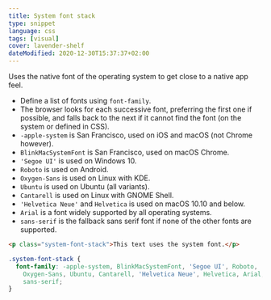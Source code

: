```yaml
---
title: System font stack
type: snippet
language: css
tags: [visual]
cover: lavender-shelf
dateModified: 2020-12-30T15:37:37+02:00
---
```


Uses the native font of the operating system to get close to a native app feel.

- Define a list of fonts using `font-family`.
- The browser looks for each successive font, preferring the first one if possible, and falls back to the next if it cannot find the font (on the system or defined in CSS).
- `-apple-system` is San Francisco, used on iOS and macOS (not Chrome however).
- `BlinkMacSystemFont` is San Francisco, used on macOS Chrome.
- `'Segoe UI'` is used on Windows 10.
- `Roboto` is used on Android.
- `Oxygen-Sans` is used on Linux with KDE.
- `Ubuntu` is used on Ubuntu (all variants).
- `Cantarell` is used on Linux with GNOME Shell.
- `'Helvetica Neue'` and `Helvetica` is used on macOS 10.10 and below.
- `Arial` is a font widely supported by all operating systems.
- `sans-serif` is the fallback sans serif font if none of the other fonts are supported.

```html
<p class="system-font-stack">This text uses the system font.</p>
```

```css
.system-font-stack {
  font-family: -apple-system, BlinkMacSystemFont, 'Segoe UI', Roboto,
    Oxygen-Sans, Ubuntu, Cantarell, 'Helvetica Neue', Helvetica, Arial,
    sans-serif;
}
```
